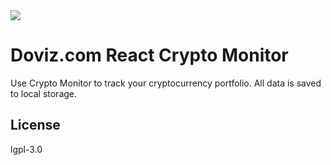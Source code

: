 <img src="https://i.ibb.co/GVNxzVV/logo.png">

# Doviz.com React Crypto Monitor

Use Crypto Monitor to track your cryptocurrency portfolio. 
All data is saved to local storage.

## License


lgpl-3.0
